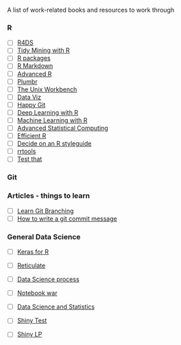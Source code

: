 
A list of work-related books and resources to work through

### R

- [ ] [R4DS](http://r4ds.had.co.nz/introduction.html)
- [ ] [Tidy Mining with R](https://www.tidytextmining.com/)
- [ ] [R packages](http://r-pkgs.had.co.nz/)
- [ ] [R Markdown](https://bookdown.org/yihui/rmarkdown/)
- [ ] [Advanced R](https://adv-r.hadley.nz/)
- [ ] [Plumbr](https://rviews.rstudio.com/2018/08/30/slack-and-plumber-part-one/)
- [ ] [The Unix Workbench](https://seankross.com/the-unix-workbench/index.html)
- [ ] [Data Viz](https://serialmentor.com/dataviz/)
- [ ] [Happy Git](https://www.rstudio.com/resources/videos/happy-git-and-gihub-for-the-user-tutorial/)
- [ ] [Deep Learning with R](https://blog.rstudio.com/2018/09/12/getting-started-with-deep-learning-in-r/)
- [ ] [Machine Learning with R](https://shirinsplayground.netlify.com/2018/06/intro_to_ml_workshop_heidelberg/)
- [ ] [Advanced Statistical Computing](https://bookdown.org/rdpeng/advstatcomp/)
- [ ] [Efficient R](https://csgillespie.github.io/efficientR/)
- [ ] [Decide on an R styleguide](http://style.tidyverse.org/)
- [ ] [rrtools](https://annakrystalli.me/rrtools-repro-research/intro.html)
- [ ] [Test that](http://r-pkgs.had.co.nz/tests.html)

### Git 

### Articles - things to learn

- [ ] [Learn Git Branching](https://learngitbranching.js.org/)
- [ ] [How to write a git commit message](https://chris.beams.io/posts/git-commit/)

### General Data Science
- [ ] [Keras for R](https://blog.rstudio.com/2017/09/05/keras-for-r/)
- [ ] [Reticulate](https://rstudio.github.io/reticulate/)
- [ ] [Data Science process](https://simplystatistics.org/2018/09/14/divergent-and-convergent-phases-of-data-analysis/)
- [ ] [Notebook war](https://yihui.name/en/2018/09/notebook-war/)
- [ ] [Data Science and Statistics](https://www.youtube.com/watch?v=C1zMUjHOLr4)
- [ ] [Shiny Test](https://github.com/rstudio/shinytest)
- [ ] [Shiny LP](https://github.com/jasdumas/shinyLP)

